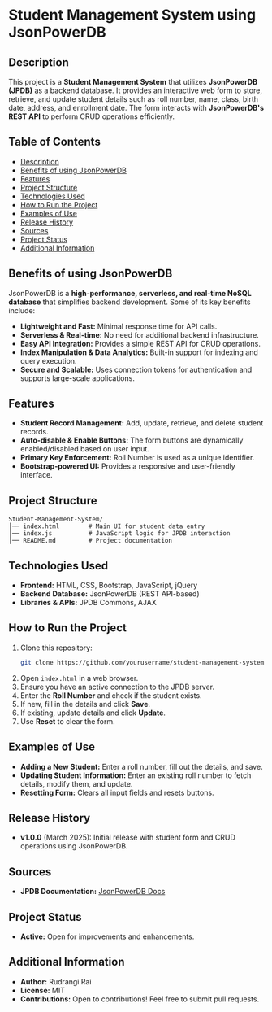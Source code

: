 # Student Management System using JsonPowerDB

## Description
This project is a **Student Management System** that utilizes **JsonPowerDB (JPDB)** as a backend database. It provides an interactive web form to store, retrieve, and update student details such as roll number, name, class, birth date, address, and enrollment date. The form interacts with **JsonPowerDB's REST API** to perform CRUD operations efficiently.

## Table of Contents
- [Description](#description)
- [Benefits of using JsonPowerDB](#benefits-of-using-jsonpowerdb)
- [Features](#features)
- [Project Structure](#project-structure)
- [Technologies Used](#technologies-used)
- [How to Run the Project](#how-to-run-the-project)
- [Examples of Use](#examples-of-use)
- [Release History](#release-history)
- [Sources](#sources)
- [Project Status](#project-status)
- [Additional Information](#additional-information)

## Benefits of using JsonPowerDB
JsonPowerDB is a **high-performance, serverless, and real-time NoSQL database** that simplifies backend development. Some of its key benefits include:
- **Lightweight and Fast:** Minimal response time for API calls.
- **Serverless & Real-time:** No need for additional backend infrastructure.
- **Easy API Integration:** Provides a simple REST API for CRUD operations.
- **Index Manipulation & Data Analytics:** Built-in support for indexing and query execution.
- **Secure and Scalable:** Uses connection tokens for authentication and supports large-scale applications.

## Features
- **Student Record Management:** Add, update, retrieve, and delete student records.
- **Auto-disable & Enable Buttons:** The form buttons are dynamically enabled/disabled based on user input.
- **Primary Key Enforcement:** Roll Number is used as a unique identifier.
- **Bootstrap-powered UI:** Provides a responsive and user-friendly interface.

## Project Structure
```
Student-Management-System/
│── index.html        # Main UI for student data entry
│── index.js          # JavaScript logic for JPDB interaction
│── README.md         # Project documentation
```

## Technologies Used
- **Frontend:** HTML, CSS, Bootstrap, JavaScript, jQuery
- **Backend Database:** JsonPowerDB (REST API-based)
- **Libraries & APIs:** JPDB Commons, AJAX

## How to Run the Project
1. Clone this repository:
   ```bash
   git clone https://github.com/yourusername/student-management-system.git
   ```
2. Open `index.html` in a web browser.
3. Ensure you have an active connection to the JPDB server.
4. Enter the **Roll Number** and check if the student exists.
5. If new, fill in the details and click **Save**.
6. If existing, update details and click **Update**.
7. Use **Reset** to clear the form.

## Examples of Use
- **Adding a New Student:** Enter a roll number, fill out the details, and save.
- **Updating Student Information:** Enter an existing roll number to fetch details, modify them, and update.
- **Resetting Form:** Clears all input fields and resets buttons.

## Release History
- **v1.0.0** (March 2025): Initial release with student form and CRUD operations using JsonPowerDB.

## Sources
- **JPDB Documentation:** [JsonPowerDB Docs](http://login2explore.com/jpdb/docs.html#jpdb-command-request)

## Project Status
- **Active:** Open for improvements and enhancements.

## Additional Information
- **Author:** Rudrangi Rai
- **License:** MIT
- **Contributions:** Open to contributions! Feel free to submit pull requests.



